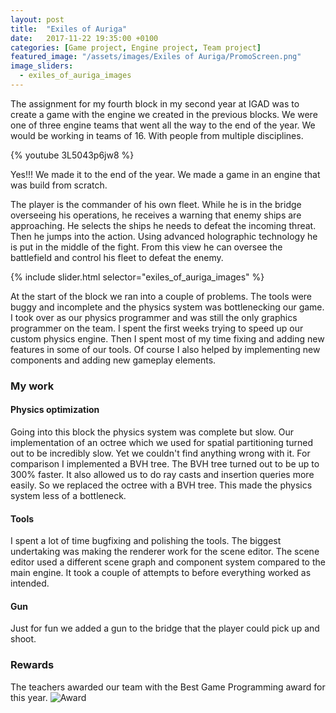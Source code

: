 ```yaml
---
layout: post
title:  "Exiles of Auriga"
date:   2017-11-22 19:35:00 +0100
categories: [Game project, Engine project, Team project]
featured_image: "/assets/images/Exiles of Auriga/PromoScreen.png"
image_sliders:
  - exiles_of_auriga_images
---
```

The assignment for my fourth block in my second year at IGAD was to create a game with the engine we created in the previous blocks. We were one of three engine teams that went all the way to the end of the year. We would be working in teams of 16. With people from multiple disciplines.

<!--more-->
{% youtube 3L5043p6jw8 %}

Yes!!! We made it to the end of the year. We made a game in an engine that was build from scratch.

The player is the commander of his own fleet. While he is in the bridge overseeing his operations, he receives a warning that enemy ships are approaching. He selects the ships he needs to defeat the incoming threat. Then he jumps into the action. Using advanced holographic technology he is put in the middle of the fight. From this view he can oversee the battlefield and control his fleet to defeat the enemy.

{% include slider.html selector="exiles_of_auriga_images" %}

At the start of the block we ran into a couple of problems. The tools were buggy and incomplete and the physics system was bottlenecking our game. I took over as our physics programmer and was still the only graphics programmer on the team. I spent the first weeks trying to speed up our custom physics engine. Then I spent most of my time fixing and adding new features in some of our tools. Of course I also helped by implementing new components and adding new gameplay elements.

<h3>My work</h3>
<h4>Physics optimization</h4>
Going into this block the physics system was complete but slow. Our implementation of an octree which we used for spatial partitioning turned out to be incredibly slow. Yet we couldn't find anything wrong with it. For comparison I implemented a BVH tree. The BVH tree turned out to be up to 300% faster. It also allowed us to do ray casts and insertion queries more easily. So we replaced the octree with a BVH tree. This made the physics system less of a bottleneck.

<h4>Tools</h4>
I spent a lot of time bugfixing and polishing the tools. The biggest undertaking was making the renderer work for the scene editor. The scene editor used a different scene graph and component system compared to the main engine. It took a couple of attempts to before everything worked as intended.

<h4>Gun</h4>
Just for fun we added a gun to the bridge that the player could pick up and shoot.

<h3>Rewards</h3>
The teachers awarded our team with the Best Game Programming award for this year.
<img src="/assets/images/Exiles of Auriga/Award.jpg" alt="Award" class="post_image">
